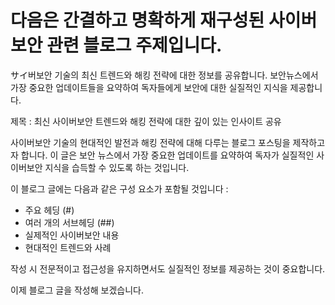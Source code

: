 # 다음은 간결하고 명확하게 재구성된 사이버보안 관련 블로그 주제입니다.

サイ버보안 기술의 최신 트렌드와 해킹 전략에 대한 정보를 공유합니다. 보안뉴스에서 가장 중요한 업데이트들을 요약하여 독자들에게 보안에 대한 실질적인 지식을 제공합니다.

제목 : 최신 사이버보안 트렌드와 해킹 전략에 대한 깊이 있는 인사이트 공유

사이버보안 기술의 현대적인 발전과 해킹 전략에 대해 다루는 블로그 포스팅을 제작하고자 합니다. 이 글은 보안 뉴스에서 가장 중요한 업데이트를 요약하여 독자가 실질적인 사이버보안 지식을 습득할 수 있도록 하는 것입니다.

이 블로그 글에는 다음과 같은 구성 요소가 포함될 것입니다 :

- 주요 헤딩 (#)
- 여러 개의 서브헤딩 (##)
- 실제적인 사이버보안 내용
- 현대적인 트렌드와 사례

작성 시 전문적이고 접근성을 유지하면서도 실질적인 정보를 제공하는 것이 중요합니다.

이제 블로그 글을 작성해 보겠습니다.